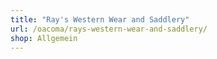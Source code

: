 ```yaml
---
title: "Ray's Western Wear and Saddlery"
url: /oacoma/rays-western-wear-and-saddlery/
shop: Allgemein
---
```

